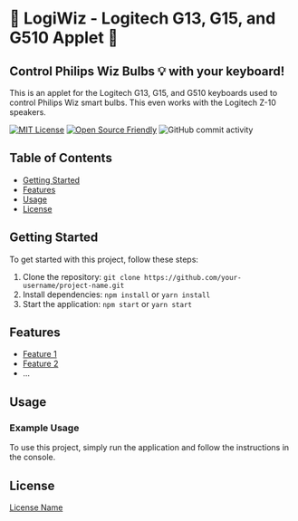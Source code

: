 # :high_brightness: LogiWiz - Logitech G13, G15, and G510 Applet :high_brightness:
## Control Philips Wiz Bulbs :bulb: with your keyboard!
This is an applet for the Logitech G13, G15, and G510 keyboards used to control Philips Wiz smart bulbs. This even works with the Logitech Z-10 speakers.

[![MIT License](https://img.shields.io/badge/License-MIT-yellow.svg)](https://opensource.org/licenses/MIT)
[![Open Source Friendly](https://img.shields.io/badge/Open%20Source%20Friendly-violet.svg)](https://open-source.org/)
![GitHub commit activity](https://img.shields.io/github/commit-activity/m/OLeDouxEt/LogiWiz_G15_LCD_Applet)


## Table of Contents

* [Getting Started](#getting-started)
* [Features](#features)
* [Usage](#usage)
* [License](#license)

## Getting Started

To get started with this project, follow these steps:

1. Clone the repository: `git clone https://github.com/your-username/project-name.git`
2. Install dependencies: `npm install` or `yarn install`
3. Start the application: `npm start` or `yarn start`

## Features

* [Feature 1](#feature-1)
* [Feature 2](#feature-2)
* ...

## Usage

### Example Usage

To use this project, simply run the application and follow the instructions in the console.
## License

[License Name](https://github.com/your-username/project-name/blob/main/LICENSE)
